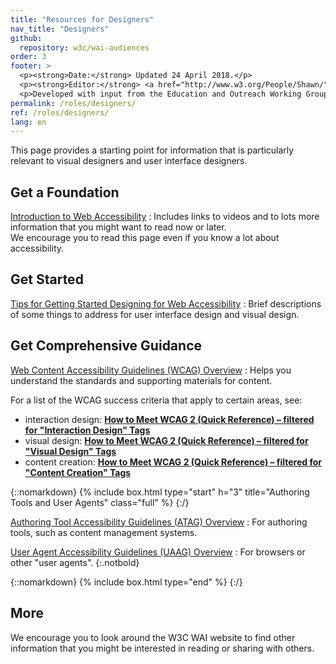 ```yaml
---
title: "Resources for Designers"
nav_title: "Designers"
github:
  repository: w3c/wai-audiences
order: 3
footer: >
  <p><strong>Date:</strong> Updated 24 April 2018.</p>
  <p><strong>Editor:</strong> <a href="http://www.w3.org/People/Shawn/">Shawn Lawton Henry</a>. Contributor: James Green.</p>
  <p>Developed with input from the Education and Outreach Working Group (<a href="http://www.w3.org/WAI/EO/">EOWG</a>).</p>
permalink: /roles/designers/
ref: /roles/designers/
lang: en
---
```


This page provides a starting point for information that is particularly relevant to visual designers and user interface designers.

## Get a Foundation

[Introduction to Web Accessibility](/fundamentals/accessibility-intro/)
: Includes links to videos and to lots more information that you might want to read now or later.<br/>We encourage you to read this page even if you know a lot about accessibility.

## Get Started

[Tips for Getting Started Designing for Web Accessibility](https://www.w3.org/WAI/gettingstarted/tips/designing)
: Brief descriptions of some things to address for user interface design and visual design.

## Get Comprehensive Guidance

[Web Content Accessibility Guidelines (WCAG) Overview]( http://www.w3.org/WAI/intro/wcag.php)
: Helps you understand the standards and supporting materials for content.

For a list of the WCAG success criteria that apply to certain areas, see:

* interaction design: **[How to Meet WCAG 2 (Quick Reference) – filtered for "Interaction Design" Tags](https://www.w3.org/WAI/WCAG20/quickref/?currentsidebar=%23col_customize&tags=audio%2Cautoplay%2Cbuttons%2Ccaptcha%2Ccarousels%2Cchanging-content%2Ccontrols%2Cerrors%2Cevents%2Cfocus%2Cforms%2Cmodals%2Cnavigation%2Cskip-to-content%2Cstreaming%2Ctab-order%2Ctime-limits%2Cvideo)**
* visual design: **[How to Meet WCAG 2 (Quick Reference) – filtered for "Visual Design" Tags](https://www.w3.org/WAI/WCAG20/quickref/?currentsidebar=%23col_customize&tags=animation%2Cblinking%2Ccolor%2Ccontrast%2Cflashing%2Chidden-content%2Cimages%2Cimages-of-text%2Clayout%2Cprogress-steps%2Cstructure%2Ctables%2Ctext%2Ctext-alternatives%2Cvideo%2Czoom)**
* content creation: **[How to Meet WCAG 2 (Quick Reference) – filtered for "Content Creation" Tags](https://www.w3.org/WAI/WCAG20/quickref/?currentsidebar=%23col_customize&tags=audio%2Cbuttons%2Ccaptions%2Cconsistent-experience%2Ccontent%2Cheadings%2Chidden-content%2Cimages%2Clinks%2Clive-stream%2Cmessaging%2Cmoving-content%2Cpage-title%2Cprogress-steps%2Cstructure%2Ctext%2Ctext-alternatives%2Cvideo%2Cvisual-cues)**

{::nomarkdown}
{% include box.html type="start" h="3" title="Authoring Tools and User Agents" class="full" %}
{:/}

[Authoring Tool Accessibility Guidelines (ATAG) Overview](https://www.w3.org/WAI/intro/atag)
: For authoring tools, such as content management systems. 

[User Agent Accessibility Guidelines (UAAG) Overview](https://www.w3.org/WAI/intro/uaag)
: For browsers or other "user agents".
{:.notbold}

{::nomarkdown}
{% include box.html type="end" %}
{:/}


## More

We encourage you to look around the W3C WAI website to find other information that you might be interested in reading or sharing with others.

